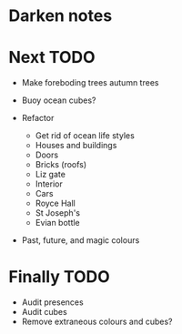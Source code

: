 # Darken notes

# Next TODO
* Make foreboding trees autumn trees
* Buoy ocean cubes?

* Refactor
    * Get rid of ocean life styles
    * Houses and buildings
    * Doors
    * Bricks (roofs)
    * Liz gate
    * Interior
    * Cars
    * Royce Hall
    * St Joseph's
    * Evian bottle

* Past, future, and magic colours

# Finally TODO
* Audit presences
* Audit cubes
* Remove extraneous colours and cubes?